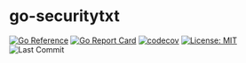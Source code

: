 # go-securitytxt

[![Go Reference](https://pkg.go.dev/badge/badge/github.com/jsgm/go-securitytxt.svg)](https://pkg.go.dev/github.com/jsgm/go-securitytxt)
[![Go Report Card](https://goreportcard.com/badge/github.com/jsgm/go-securitytxt)](https://goreportcard.com/report/github.com/jsgm/go-securitytxt)
[![codecov](https://codecov.io/gh/jsgm/go-securitytxt/graph/badge.svg?token=0KHAS1668J)](https://codecov.io/gh/jsgm/go-securitytxt)
[![License: MIT](https://img.shields.io/badge/License-MIT-blue.svg)](https://opensource.org/licenses/MIT)
![Last Commit](https://img.shields.io/github/last-commit/jsgm/go-securitytxt)
